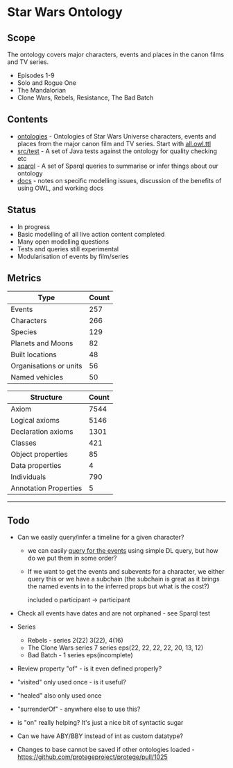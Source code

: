 # Star Wars Ontology

## Scope

The ontology covers major characters, events and places in the canon films and TV series.
* Episodes 1-9
* Solo and Rogue One
* The Mandalorian
* Clone Wars, Rebels, Resistance, The Bad Batch

## Contents

* [ontologies](ontologies/) - Ontologies of Star Wars Universe characters, events and places from the major canon film and TV series. Start with [all.owl.ttl](ontologies/all.owl.ttl)
* [src/test](src/test/) - A set of Java tests against the ontology for quality checking etc
* [sparql](sparql/) - A set of Sparql queries to summarise or infer things about our ontology
* [docs](docs/) - notes on specific modelling issues, discussion of the benefits of using OWL, and working docs

## Status

* In progress
* Basic modelling of all live action content completed
* Many open modelling questions
* Tests and queries still experimental
* Modularisation of events by film/series

## Metrics

|Type |Count |
--- | ---
|Events                 |257
|Characters             |266
|Species                |129
|Planets and Moons      |82
|Built locations        |48
|Organisations or units |56
|Named vehicles         |50

|Structure |Count |
--- | ---
|Axiom                  |7544
|Logical axioms         |5146
|Declaration axioms	    |1301
|Classes	            |421
|Object properties	    |85
|Data properties    	|4
|Individuals	        |790
|Annotation Properties	|5

---

## Todo

* Can we easily query/infer a timeline for a given character?
  * we can easily [query for the events](docs/events.md) using simple DL query, but how do we put them in some order?
  * If we want to get the events and subevents for a character, we either query this or we have
a subchain (the subchain is great as it brings the named events in to the inferred props but what is the cost?)

  
    included o participant -> participant


* Check all events have dates and are not orphaned - see Sparql test

* Series
    * Rebels - series 2(22) 3(22), 4(16)
    * The Clone Wars series 7 series eps(22, 22, 22, 22, 20, 13, 12)
    * Bad Batch - 1 series eps(incomplete)

* Review property "of" - is it even defined properly?

* "visited" only used once - is it useful?

* "healed" also only used once

* "surrenderOf" - anywhere else to use this?

* is "on" really helping? It's just a nice bit of syntactic sugar

* Can we have ABY/BBY instead of int as custom datatype?


* Changes to base cannot be saved if other ontologies loaded - https://github.com/protegeproject/protege/pull/1025
